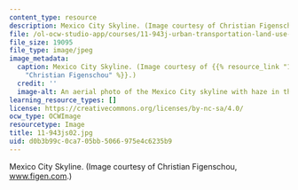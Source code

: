 ```yaml
---
content_type: resource
description: Mexico City Skyline. (Image courtesy of Christian Figenschou, www.figen.com.)
file: /ol-ocw-studio-app/courses/11-943j-urban-transportation-land-use-and-the-environment-spring-2002/d0b3b99c0ca705bb5066975e4c6235b9_11-943js02.jpg
file_size: 19095
file_type: image/jpeg
image_metadata:
  caption: Mexico City Skyline. (Image courtesy of {{% resource_link "173a8eaa-8453-4ce4-a717-e089a219bc2f"
    "Christian Figenschou" %}}.)
  credit: ''
  image-alt: An aerial photo of the Mexico City skyline with haze in the distance.
learning_resource_types: []
license: https://creativecommons.org/licenses/by-nc-sa/4.0/
ocw_type: OCWImage
resourcetype: Image
title: 11-943js02.jpg
uid: d0b3b99c-0ca7-05bb-5066-975e4c6235b9
---
```

Mexico City Skyline. (Image courtesy of Christian Figenschou, www.figen.com.)